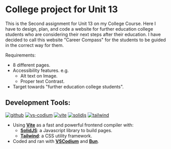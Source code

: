 # College project for Unit 13

This is the Second assignment for Unit 13 on my College Course.
Here I have to design, plan, and code a website for further education college students who are considering their next steps after their education.
I have decided to call this website "Career Compass" for the students to be guided in the correct way for them.

Requirements:

- 8 different pages.
- Accessibility features. e.g.
  - Alt text on Image.
  - Proper text Contrast.
- Target towards "further education college students".

## Development Tools:

[![github](https://cdn.jsdelivr.net/npm/@intergrav/devins-badges@3/assets/compact-minimal/available/github_vector.svg)](https://github.com/)
[![vs-codium](https://lieonstudios.github.io/assets/v1/badge/compact-minimal/svg/vscodium.svg)](https://vscodium.com/)
[![vite](https://lieonstudios.github.io/assets/v1/badge/compact-minimal/svg/vite.svg)](https://vite.dev/)
[![solidjs](https://lieonstudios.github.io/assets/v1/badge/compact-minimal/svg/solidjs.svg)](https://solidjs.com/)
[![tailwind](https://lieonstudios.github.io/assets/v1/badge/compact-minimal/svg/tailwind.svg)](https://tailwindcss.com/)

- Using [**Vite**](https://vite.dev/) as a fast and powerful frontend compiler with:
  - [**SolidJS**](https://solidjs.com/): a Javascript library to build pages.
  - [**Tailwind**](https://tailwindcss.com/): a CSS utility framework.
- Coded and ran with [**VSCodium**](https://vscodium.com/) and [**Bun**](https://bun.sh).
